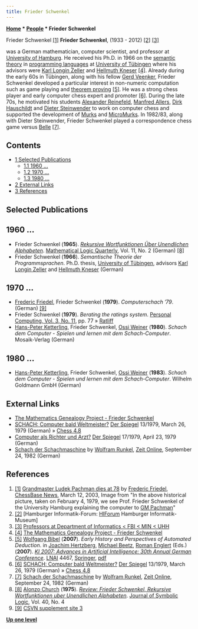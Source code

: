 ```yaml
---
title: Frieder Schwenkel
---
```

**[Home](Home "Home") * [People](People "People") * Frieder Schwenkel**

[](http://en.chessbase.com/post/grandmaster-ludek-pachman-dies-at-78) Frieder Schwenkel <a id="cite-note-1" href="#cite-ref-1">[1]</a>
**Frieder Schwenkel**, (1933 - 2012) <a id="cite-note-2" href="#cite-ref-2">[2]</a> <a id="cite-note-3" href="#cite-ref-3">[3]</a>

was a German mathematician, computer scientist, and professor at [University of Hamburg](University_of_Hamburg "University of Hamburg"). He received his Ph.D. in 1966 on the [semantic theory](https://en.wikipedia.org/wiki/Semantics) in [programming languages](Languages "Languages") at [University of Tübingen](https://en.wikipedia.org/wiki/University_of_T%C3%BCbingen) where his advisors were [Karl Longin Zeller](Mathematician#KLZeller "Mathematician") and [Hellmuth Kneser](Mathematician#HKneser "Mathematician") <a id="cite-note-4" href="#cite-ref-4">[4]</a>. Already during the early 60s in Tübingen, along with his fellow [Gerd Veenker](Gerd_Veenker "Gerd Veenker"), Frieder Schwenkel developed a particular interest in non-numeric computation such as game playing and [theorem proving](https://en.wikipedia.org/wiki/Automated_theorem_proving) <a id="cite-note-5" href="#cite-ref-5">[5]</a>. He was a strong chess player and early computer chess expert and promoter <a id="cite-note-6" href="#cite-ref-6">[6]</a>. During the late 70s, he motivated his students [Alexander Reinefeld](Alexander_Reinefeld "Alexander Reinefeld"), [Manfred Allers](index.php?title=Manfred_Allers&action=edit&redlink=1 "Manfred Allers (page does not exist)"), [Dirk Hauschildt](index.php?title=Dirk_Hauschildt&action=edit&redlink=1 "Dirk Hauschildt (page does not exist)") and [Dieter Steinwender](Dieter_Steinwender "Dieter Steinwender") to work on computer chess and supported the development of [Murks](Murks "Murks") and [MicroMurks](MicroMurks "MicroMurks"). In 1982/83, along with Dieter Steinwender, Frieder Schwenkel played a correspondence chess game versus [Belle](Belle "Belle") <a id="cite-note-7" href="#cite-ref-7">[7]</a>.

## Contents

- [1 Selected Publications](#selected-publications)
  - [1.1 1960 ...](#1960-...)
  - [1.2 1970 ...](#1970-...)
  - [1.3 1980 ...](#1980-...)
- [2 External Links](#external-links)
- [3 References](#references)

## Selected Publications

## 1960 ...

- Frieder Schwenkel (**1965**). *[Rekursive Wortfunktionen Über Unendlichen Alphabeten](http://onlinelibrary.wiley.com/doi/10.1002/malq.19650110209/abstract;jsessionid=D127C94B39FB76D5AD31088ECDDF0A81.f03t04)*. [Mathematical Logic Quarterly](https://en.wikipedia.org/wiki/List_of_logic_journals), Vol. 11, No. 2 (German) <a id="cite-note-8" href="#cite-ref-8">[8]</a>
- Frieder Schwenkel (**1966**). *Semantische Theorie der Programmsprachen*. Ph.D. thesis, [University of Tübingen](https://en.wikipedia.org/wiki/University_of_T%C3%BCbingen), advisors [Karl Longin Zeller](Mathematician#KLZeller "Mathematician") and [Hellmuth Kneser](Mathematician#HKneser "Mathematician") (German)

## 1970 ...

- [Frederic Friedel](Frederic_Friedel "Frederic Friedel"), Frieder Schwenkel (**1979**). *Computerschach ’79*. (German) <a id="cite-note-9" href="#cite-ref-9">[9]</a>
- Frieder Schwenkel (**1979**). *Berating the ratings system*. [Personal Computing, Vol. 3, No. 11](Personal_Computing#3_11 "Personal Computing"), pp. 77 » [Ratliff](Personal_Computing#Ratliff "Personal Computing")
- [Hans-Peter Ketterling](index.php?title=Hans-Peter_Ketterling&action=edit&redlink=1 "Hans-Peter Ketterling (page does not exist)"), Frieder Schwenkel, [Ossi Weiner](Ossi_Weiner "Ossi Weiner") (**1980**). *Schach dem Computer - Spielen und lernen mit dem Schach-Computer*. Mosaik-Verlag (German)

## 1980 ...

- [Hans-Peter Ketterling](index.php?title=Hans-Peter_Ketterling&action=edit&redlink=1 "Hans-Peter Ketterling (page does not exist)"), Frieder Schwenkel, [Ossi Weiner](Ossi_Weiner "Ossi Weiner") (**1983**). *Schach dem Computer - Spielen und lernen mit dem Schach-Computer*. Wilhelm Goldmann GmbH (German)

## External Links

- [The Mathematics Genealogy Project - Frieder Schwenkel](https://www.genealogy.math.ndsu.nodak.edu/id.php?id=58552)
- [SCHACH: Computer bald Weltmeister?](http://www.spiegel.de/spiegel/print/d-40351942.html) [Der Spiegel](https://en.wikipedia.org/wiki/Der_Spiegel) 13/1979, March 26, 1979 (German) » [Chess 4.8](</Chess_(Program)> "Chess (Program)")
- [Computer als Richter und Arzt?](http://www.spiegel.de/spiegel/print/d-40352047.html) [Der Spiegel](https://en.wikipedia.org/wiki/Der_Spiegel) 17/1979, April 23, 1979 (German)
- [Schach der Schachmaschine](http://www.zeit.de/1982/39/schach-der-schachmaschine) by [Wolfram Runkel](http://www.zeit.de/autoren/R/Wolfram_Runkel/index.xml), [Zeit Online](https://en.wikipedia.org/wiki/Die_Zeit), September 24, 1982 (German)

## References

1. <a id="cite-ref-1" href="#cite-note-1">[1]</a> [Grandmaster Ludek Pachman dies at 78](http://en.chessbase.com/post/grandmaster-ludek-pachman-dies-at-78) by [Frederic Friedel](Frederic_Friedel "Frederic Friedel"), [ChessBase News](ChessBase "ChessBase"), March 12, 2003, Image from "In the above historical picture, taken on February 4, 1979, we see Prof. Frieder Schwenkel of the University Hamburg explaining the computer to [GM Pachman](https://en.wikipedia.org/wiki/Lud%C4%9Bk_Pachman)"
1. <a id="cite-ref-2" href="#cite-note-2">[2]</a> \[Hamburger Informatik-Forum: [HIForum](http://hiforum.blogspot.de/2012/09/hiforum-hamburger-informatik-museum.html) Hamburger Informatik-Museum\]
1. <a id="cite-ref-3" href="#cite-note-3">[3]</a> [Professors at Department of Informatics \< FBI \< MIN \< UHH](https://www2.informatik.uni-hamburg.de/fiona/pers.php?lang=en&ltype=ordner&group=PROF#friederschwenkel)
1. <a id="cite-ref-4" href="#cite-note-4">[4]</a> [The Mathematics Genealogy Project - Frieder Schwenkel](https://www.genealogy.math.ndsu.nodak.edu/id.php?id=58552)
1. <a id="cite-ref-5" href="#cite-note-5">[5]</a> [Wolfgang Bibel](Mathematician#WolfgangBibel "Mathematician") (**2007**). *Early History and Perspectives of Automated Deduction*. in [Joachim Hertzberg](Mathematician#JHertzberg "Mathematician"), [Michael Beetz](Mathematician#MBeetz "Mathematician"), [Roman Englert](Mathematician#REnglert "Mathematician") (Eds.) (**2007**). *[KI 2007: Advances in Artificial Intelligence: 30th Annual German Conference](http://www.springer.com/us/book/9783540745648)*. [LNAI](https://en.wikipedia.org/wiki/Lecture_Notes_in_Computer_Science) 4467, [Springer](https://en.wikipedia.org/wiki/Springer_Science%2BBusiness_Media), [pdf](http://www.intellektik.de/resources/OsnabrueckBuchfassung.pdf)
1. <a id="cite-ref-6" href="#cite-note-6">[6]</a> [SCHACH: Computer bald Weltmeister?](http://www.spiegel.de/spiegel/print/d-40351942.html) [Der Spiegel](https://en.wikipedia.org/wiki/Der_Spiegel) 13/1979, March 26, 1979 (German) » [Chess 4.8](</Chess_(Program)> "Chess (Program)")
1. <a id="cite-ref-7" href="#cite-note-7">[7]</a> [Schach der Schachmaschine](http://www.zeit.de/1982/39/schach-der-schachmaschine) by [Wolfram Runkel](http://www.zeit.de/autoren/R/Wolfram_Runkel/index.xml), [Zeit Online](https://en.wikipedia.org/wiki/Die_Zeit), September 24, 1982 (German)
1. <a id="cite-ref-8" href="#cite-note-8">[8]</a> [Alonzo Church](Mathematician#Church "Mathematician") (**1975**). *[Review: Frieder Schwenkel, Rekursive Wortfunktionen uber Unendlichen Alphabeten](https://projecteuclid.org/euclid.jsl/1183739629)*. [Journal of Symbolic Logic](https://en.wikipedia.org/wiki/Journal_of_Symbolic_Logic), Vol. 40, No. 4
1. <a id="cite-ref-9" href="#cite-note-9">[9]</a> [CSVN supplement site 3](http://www.csvnsupplementsite.nl/csvnp3.html)

**[Up one level](People "People")**

